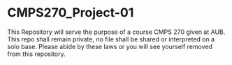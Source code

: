 # CMPS270_Project-01
This Repository will serve the purpose of a course CMPS 270 given at AUB. This repo shall remain private, no file shall be shared or interpreted on a solo base. Please abide by these laws or you will see yourself removed from this repository.
